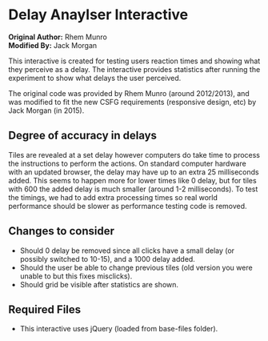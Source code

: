 # Delay Anaylser Interactive

**Original Author:** Rhem Munro  
**Modified By:** Jack Morgan

This interactive is created for testing users reaction times and showing what they perceive as a delay. The interactive provides statistics after running the experiment to show what delays the user perceived.

The original code was provided by Rhem Munro (around 2012/2013), and was modified to fit the new CSFG requirements (responsive design, etc) by Jack Morgan (in 2015).

## Degree of accuracy in delays

Tiles are revealed at a set delay however computers do take time to process the instructions to perform the actions. On standard computer hardware with an updated browser, the delay may have up to an extra 25 milliseconds added. This seems to happen more for lower times like 0 delay, but for tiles with 600 the added delay is much smaller (around 1-2 milliseconds). To test the timings, we had to add extra processing times so real world performance should be slower as performance testing code is removed.

## Changes to consider

- Should 0 delay be removed since all clicks have a small delay (or possibly switched to 10-15), and a 1000 delay added.
- Should the user be able to change previous tiles (old version you were unable to but this fixes misclicks).
- Should grid be visible after statistics are shown.

## Required Files

- This interactive uses jQuery (loaded from base-files folder).
